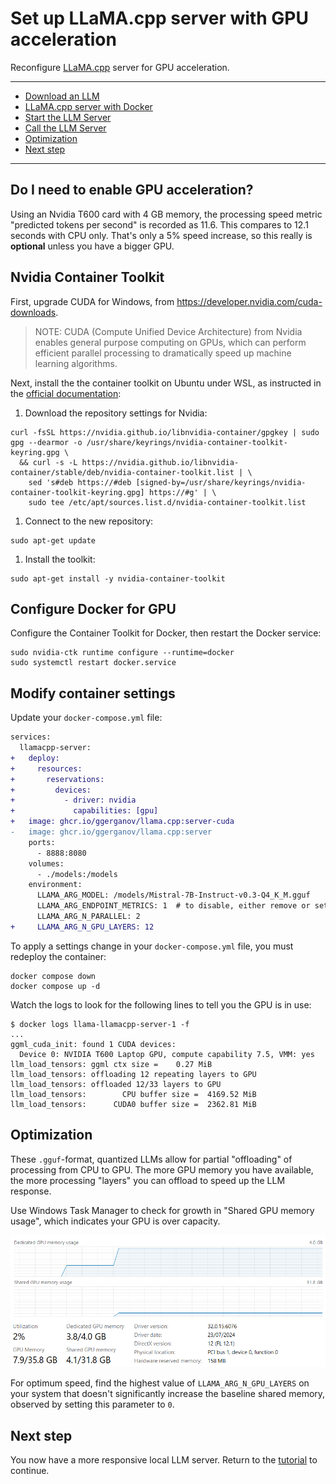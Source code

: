 # Set up LLaMA.cpp server with GPU acceleration

Reconfigure [LLaMA.cpp](https://lmstudio.ai/) server for GPU acceleration. 

---

- [Download an LLM](#download-an-llm)
- [LLaMA.cpp server with Docker](#llamacpp-server-with-docker)
- [Start the LLM Server](#start-the-llm-server)
- [Call the LLM Server](#call-the-llm-server)
- [Optimization](#optimization)
- [Next step](#next-step)

---

## Do I need to enable GPU acceleration?

Using an Nvidia T600 card with 4 GB memory, the processing speed metric "predicted tokens per second" is recorded as 11.6.  This compares to 12.1 seconds with CPU only.  That's only a 5% speed increase, so this really is **optional** unless you have a bigger GPU.

## Nvidia Container Toolkit

First, upgrade CUDA for Windows, from https://developer.nvidia.com/cuda-downloads.  

> NOTE: CUDA (Compute Unified Device Architecture) from Nvidia enables general purpose computing on GPUs, which can perform efficient parallel processing to dramatically speed up machine learning algorithms.

Next, install the the container toolkit on Ubuntu under WSL, as instructed in the [official documentation](https://docs.nvidia.com/datacenter/cloud-native/container-toolkit/latest/install-guide.html):

1. Download the repository settings for Nvidia:
  ```
  curl -fsSL https://nvidia.github.io/libnvidia-container/gpgkey | sudo gpg --dearmor -o /usr/share/keyrings/nvidia-container-toolkit-keyring.gpg \
    && curl -s -L https://nvidia.github.io/libnvidia-container/stable/deb/nvidia-container-toolkit.list | \
      sed 's#deb https://#deb [signed-by=/usr/share/keyrings/nvidia-container-toolkit-keyring.gpg] https://#g' | \
      sudo tee /etc/apt/sources.list.d/nvidia-container-toolkit.list
  ```

1. Connect to the new repository:
  ```
  sudo apt-get update
  ```

1. Install the toolkit:
  ```
  sudo apt-get install -y nvidia-container-toolkit
  ```

## Configure Docker for GPU

Configure the Container Toolkit for Docker, then restart the Docker service:

```
sudo nvidia-ctk runtime configure --runtime=docker
sudo systemctl restart docker.service
```

## Modify container settings

Update your `docker-compose.yml` file:

```diff
services:
  llamacpp-server:
+   deploy:
+     resources:
+       reservations:
+         devices:
+           - driver: nvidia
+             capabilities: [gpu]
+   image: ghcr.io/ggerganov/llama.cpp:server-cuda
-   image: ghcr.io/ggerganov/llama.cpp:server
    ports:
      - 8888:8080
    volumes:
      - ./models:/models
    environment:
      LLAMA_ARG_MODEL: /models/Mistral-7B-Instruct-v0.3-Q4_K_M.gguf
      LLAMA_ARG_ENDPOINT_METRICS: 1  # to disable, either remove or set to 0
      LLAMA_ARG_N_PARALLEL: 2
+     LLAMA_ARG_N_GPU_LAYERS: 12
```

To apply a settings change in your `docker-compose.yml` file, you must redeploy the container:

```
docker compose down
docker compose up -d
```

Watch the logs to look for the following lines to tell you the GPU is in use:

```
$ docker logs llama-llamacpp-server-1 -f
...
ggml_cuda_init: found 1 CUDA devices:
  Device 0: NVIDIA T600 Laptop GPU, compute capability 7.5, VMM: yes
llm_load_tensors: ggml ctx size =    0.27 MiB
llm_load_tensors: offloading 12 repeating layers to GPU
llm_load_tensors: offloaded 12/33 layers to GPU
llm_load_tensors:        CPU buffer size =  4169.52 MiB
llm_load_tensors:      CUDA0 buffer size =  2362.81 MiB
```

## Optimization

These `.gguf`-format, quantized LLMs allow for partial "offloading" of processing from CPU to GPU.  The more GPU memory you have available, the more processing "layers" you can offload to speed up the LLM response.

Use Windows Task Manager to check for growth in "Shared GPU memory usage", which indicates your GPU is over capacity.

![shared-gpu-memory](figs/shared-gpu-memory.png)

For optimum speed, find the highest value of `LLAMA_ARG_N_GPU_LAYERS` on your system that doesn't significantly increase the baseline shared memory, observed by setting this parameter to `0`.

## Next step

You now have a more responsive local LLM server.  Return to the [tutorial](./PART_II.md#get-answers-from-your-documents) to continue.
